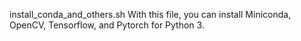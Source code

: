 install_conda_and_others.sh
With this file, you can install Miniconda, OpenCV, Tensorflow, and Pytorch for Python 3.
